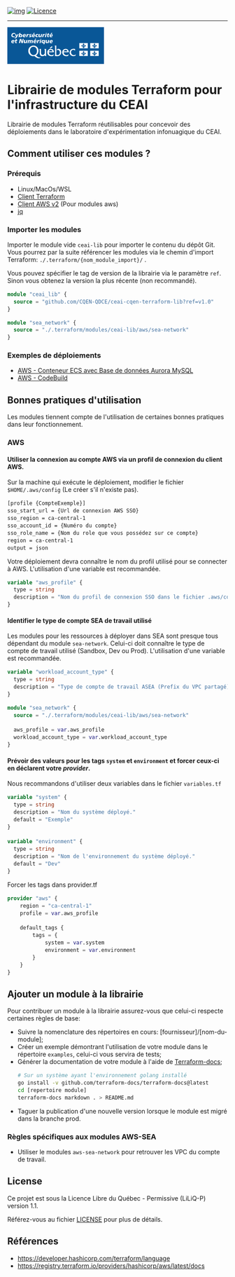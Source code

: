 <!-- ENTETE -->
[![img](https://img.shields.io/badge/Lifecycle-Experimental-339999)](https://www.quebec.ca/gouv/politiques-orientations/vitrine-numeriqc/accompagnement-des-organismes-publics/demarche-conception-services-numeriques)
[![Licence](https://img.shields.io/badge/License-LiLiQ--P-blue)]([Licence](/LICENSE))

---
![MCN](https://github.com/CQEN-QDCE/.github/blob/main/images/mcn.png)
<!-- FIN ENTETE -->

# Librairie de modules Terraform pour l'infrastructure du CEAI

Librairie de modules Terraform réutilisables pour concevoir des déploiements dans le laboratoire d'expérimentation infonuagique du CEAI.

## Comment utiliser ces modules ?

### Prérequis

* Linux/MacOs/WSL
* [Client Terraform](https://learn.hashicorp.com/terraform/getting-started/install)
* [Client AWS v2](https://docs.aws.amazon.com/cli/latest/userguide/install-cliv2.html) (Pour modules aws)
* [jq](https://stedolan.github.io/jq/download/)

### Importer les modules

Importer le module vide `ceai-lib` pour importer le contenu du dépôt Git. Vous pourrez par la suite référencer les modules via le chemin d'import Terraform: `./.terraform/{nom_module_import}/` .

Vous pouvez spécifier le tag de version de la librairie via le paramètre `ref`. Sinon vous obtenez la version la plus récente (non recommandé).

```terraform
module "ceai_lib" {
  source = "github.com/CQEN-QDCE/ceai-cqen-terraform-lib?ref=v1.0"
}
```

```terraform
module "sea_network" {
  source = "./.terraform/modules/ceai-lib/aws/sea-network"
}
```

### Exemples de déploiements

 * [AWS - Conteneur ECS avec Base de données Aurora MySQL](/examples/aws-sea/)
 * [AWS - CodeBuild](examples/aws-codebuild/)


## Bonnes pratiques d'utilisation

Les modules tiennent compte de l'utilisation de certaines bonnes pratiques dans leur fonctionnement.

### AWS

#### Utiliser la connexion au compte AWS via un profil de connexion du client AWS.

Sur la machine qui exécute le déploiement, modifier le fichier` $HOME/.aws/config` (Le créer s'il n'existe pas).

```bash
[profile {CompteExemple}]
sso_start_url = {Url de connexion AWS SSO}
sso_region = ca-central-1
sso_account_id = {Numéro du compte}
sso_role_name = {Nom du role que vous possédez sur ce compte}
region = ca-central-1
output = json
```

Votre déploiement devra connaître le nom du profil utilisé pour se connecter à AWS. L'utilisation d'une variable est recommandée.

```terraform
variable "aws_profile" {
  type = string
  description = "Nom du profil de connexion SSO dans le fichier .aws/config du poste qui exécute le déploiement"
}
```
#### Identifier le type de compte SEA de travail utilisé

Les modules pour les ressources à déployer dans SEA sont presque tous dépendant du module `sea-network`. Celui-ci doit connaître le type de compte de travail utilisé (Sandbox, Dev ou Prod). L'utilisation d'une variable est recommandée.

```terraform
variable "workload_account_type" {
  type = string
  description = "Type de compte de travail ASEA (Prefix du VPC partagé) [Sandbox, Dev, Prod]"
}
```

```terraform
module "sea_network" {
  source = "./.terraform/modules/ceai-lib/aws/sea-network"
  
  aws_profile = var.aws_profile
  workload_account_type = var.workload_account_type
}
```

#### Prévoir des valeurs pour les tags `system` et `environment` et forcer ceux-ci en déclarent votre *provider*.

Nous recommandons d'utiliser deux variables dans le fichier `variables.tf`
```terraform
variable "system" {
  type = string
  description = "Nom du système déployé."
  default = "Exemple"
}

variable "environment" {
  type = string
  description = "Nom de l'environnement du système déployé."
  default = "Dev"
}
```

Forcer les tags dans provider.tf
```terraform
provider "aws" {
    region = "ca-central-1"
    profile = var.aws_profile

    default_tags {
        tags = {
            system = var.system
            environment = var.environment
        }
    }
}
```
## Ajouter un module à la librairie

Pour contribuer un module à la librairie assurez-vous que celui-ci respecte certaines règles de base:
* Suivre la nomenclature des répertoires en cours: [fournisseur]/[nom-du-module];
* Créer un exemple démontrant l'utilisation de votre module dans le répertoire `examples`, celui-ci vous servira de tests;
* Générer la documentation de votre module à l'aide de [Terraform-docs](https://github.com/terraform-docs/terraform-docs/);
    ```bash
    # Sur un système ayant l'environnement golang installé
    go install -v github.com/terraform-docs/terraform-docs@latest
    cd [repertoire module]
    terraform-docs markdown . > README.md
    ```
* Taguer la publication d'une nouvelle version lorsque le module est migré dans la branche prod.

### Règles spécifiques aux modules AWS-SEA

* Utiliser le modules `aws-sea-network` pour retrouver les VPC du compte de travail.

## License

Ce projet est sous la Licence Libre du Québec - Permissive (LiLiQ-P) version 1.1.

Référez-vous au fichier [LICENSE](LICENSE) pour plus de détails.

## Références

* https://developer.hashicorp.com/terraform/language
* https://registry.terraform.io/providers/hashicorp/aws/latest/docs
